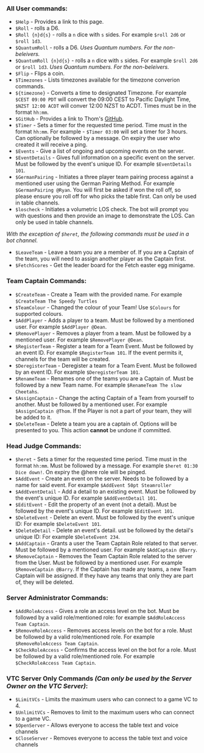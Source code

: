 ### All User commands:
- `$Help` - Provides a link to this page.
- `$Roll` - rolls a D6.
- `$Roll {n}d{s}` - rolls a `n` dice with `s` sides. For example `$roll 2d6` or `$roll 1d3`.
- `$QuantumRoll` - rolls a D6. *Uses Quantum numbers. For the non-beleivers.*
- `$QuantumRoll {n}d{s}` - rolls a `n` dice with `s` sides. For example `$roll 2d6` or `$roll 1d3`. *Uses Quantum numbers. For the non-beleivers.*
- `$Flip` - Flips a coin.
- `$Timezones` - Lists timezones available for the timezone converion commands.
- `${timezone}` - Converts a time to designated Timezone. For example `$CEST 09:00 PDT` will convert the 09:00 CEST to Pacific Daylight Time, `$NZST 12:00 ACDT` will conver 12:00 NZST to ACDT. Times must be in the format `hh:mm`. 
- `$GitHub` - Provides a link to Thom's [GitHub](https://github.com/LarnuUK).
- `$Timer` - Sets a timer for the requested time period. Time must in the format `hh:mm`. For example - `$Timer 03:00` will set a timer for 3 hours. Can optionally be followed by a message. On expiry the user who created it will receive a ping.
- `$Events` - Give a list of ongoing and upcoming events on the server.
- `$EventDetails` - Gives full information on a specific event on the server. Must be followed by the event's unique ID. For example `$EventDetails 101`.
- `$GermanPairing` - Initiates a three player team pairing process against a mentioned user using the German Pairing Method. For example `$GermanPairing @Ryan`. You will first be asked if won the roll off, so please ensure you roll off for who picks the table first. Can only be used in table channels.
- `$loscheck` - Initiates a volumetric LOS check. The bot will prompt you with questions and then provide an image to demonstrate the LOS. Can only be used in table channels.

*With the exception of `$heret`, the following commands must be used in a bot channel.*

- `$LeaveTeam` - Leave a team you are a member of. If you are a Captain of the team, you will need to assign another player as the Captain first.
- `$FetchScores` - Get the leader board for the Fetch easter egg minigame.

### Team Captain Commands:
- `$CreateTeam` - Create a Team with the provided name. For example `$CreateTeam The Speedy Turtles`
- `$TeamColour` - Changed the colour of your Team! Use `$Colours` for supported colours.
- `$AddPlayer` - Adds a player to a team. Must be followed by a mentioned user. For example `$AddPlayer @Dean`.
- `$RemovePlayer` - Removes a player from a team. Must be followed by a mentioned user. For example `$RemovePlayer @Dean`.
- `$RegisterTeam` - Register a team for a Team Event. Must be followed by an event ID. For example `$RegisterTeam 101`. If the event permits it, channels for the team will be created.
- `$DeregisterTeam` - Deregister a team for a Team Event. Must be followed by an event ID. For example `$DeregisterTeam 101`.
- `$RenameTeam` - Renames one of the teams you are a Captain of. Must be followed by a new Team name. For example `$RenameTeam The slow Cheetahs`.
- `$AssignCaptain` - Change the acting Captain of a Team from yourself to another. Must be followed by a mentioned user. For example `$AssignCaptain @Thom`. If the Player is not a part of your team, they will be added to it.
- `$DeleteTeam` - Delete a team you are a captain of. Options will be presented to you. This action **cannot** be undone if committed.


### Head Judge Commands:
- `$heret` - Sets a timer for the requested time period. Time must in the format `hh:mm`. Must be followed by a message. For example `$heret 01:30 Dice down!`. On expiry the @here role will be pinged.
- `$AddEvent` - Create an event on the server. Needs to be followed by a name for said event. For example `$AddEvent 50pt Steamroller`
- `$AddEventDetail` - Add a detail to an existing event. Must be followed by the event's unique ID. For example `$AddEventDetail 101`.
- `$EditEvent` - Edit the property of an event (not a detail). Must be followed by the event's unique ID. For example `$EditEvent 101`.
- `$DeleteEvent` - Delete an event. Must be followed by the event's unique ID: For example `$DeleteEvent 101`.
- `$DeleteDetail` - Delete an event's detail. ust be followed by the detail's unique ID: For example `$DeleteEvent 234`.
- `$AddCaptain` - Grants a user the Team Captain Role related to that server. Must be followed by a mentioned user. For example `$AddCaptain @Barry`.
- `$RemoveCaptain` - Removes the Team Captain Role related to the server from the User. Must be followed by a mentioned user. For example `$RemoveCaptain @Barry`. If the Captain has made any teams, a new Team Captain will be assigned. If they have any teams that only they are part of, they will be deleted.

### Server Administrator Commands:
- `$AddRoleAccess` - Gives a role an access level on the bot. Must be followed by a valid role/mentioned role: for example `$AddRoleAccess Team Captain`.
- `$RemoveRoleAccess` - Removes access levels on the bot for a role. Must be followed by a valid role/mentioned role. For example `$RemoveRoleAccess Team Captain`.
- `$CheckRoleAccess` - Confirms the access level on the bot for a role. Must be followed by a valid role/mentioned role. For example `$CheckRoleAccess Team Captain`.

### VTC Server Only Commands *(Can only be used by the Server Owner on the VTC Server)*: 
- `$LimitVCs` - Limits the maximum users who can connect to a game VC to 4.
- `$UnlimitVCs` - Removes to limit to the maximum users who can connect to a game VC.
- `$OpenServer` - Allows everyone to access the table text and voice channels
- `$CloseServer` - Removes everyone to access the table text and voice channels